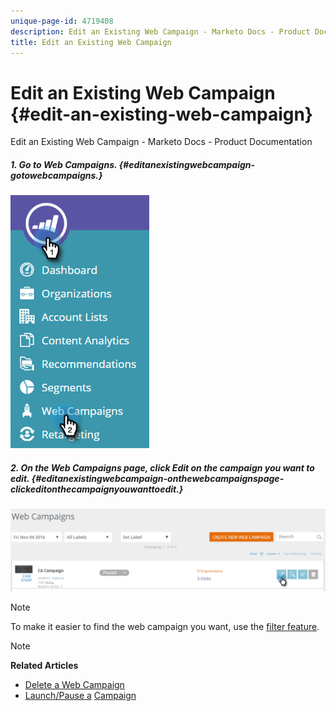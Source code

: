 ```yaml
---
unique-page-id: 4719408
description: Edit an Existing Web Campaign - Marketo Docs - Product Documentation
title: Edit an Existing Web Campaign
---
```


# Edit an Existing Web Campaign {#edit-an-existing-web-campaign}

Edit an Existing Web Campaign - Marketo Docs - Product Documentation

##### 1. Go to Web Campaigns. {#editanexistingwebcampaign-gotowebcampaigns.}

![](assets/image2016-8-18-16-3a15-3a14.png)

##### 2. On the Web Campaigns page, click Edit on the campaign you want to edit. {#editanexistingwebcampaign-onthewebcampaignspage-clickeditonthecampaignyouwanttoedit.}

![](assets/web-campaigns-1-edit-hand.png)

>[!NOTE]
>
>To make it easier to find the web campaign you want, use the [filter feature](filter-web-campaigns.md).

>[!NOTE]
>
>**Related Articles**
>
>* [Delete a Web Campaign](delete-a-web-campaign.md)
>* [Launch/Pause a](launch/pause-a-web-campaign.md) [Campaign](launch/pause-a-web-campaign.md)
>

